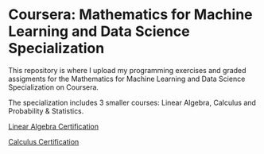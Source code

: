 # Coursera: Mathematics for Machine Learning and Data Science Specialization

This repository is where I upload my programming exercises and graded assigments for the Mathematics for Machine Learning and Data Science Specialization on Coursera.


The specialization includes 3 smaller courses: Linear Algebra, Calculus and Probability & Statistics.

[Linear Algebra Certification](https://www.coursera.org/account/accomplishments/certificate/FJSDSDQLX3QQ)

[Calculus Certification](https://www.coursera.org/account/accomplishments/certificate/BTVHFOYWGJJ8)
